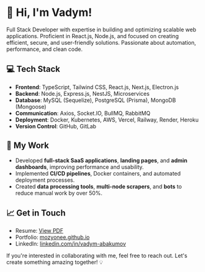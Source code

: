 # 👋 Hi, I'm Vadym!

Full Stack Developer with expertise in building and optimizing scalable web applications. Proficient in React.js, Node.js, and focused on creating efficient, secure, and user-friendly solutions. Passionate about automation, performance, and clean code.

## 💻 Tech Stack
- **Frontend**: TypeScript, Tailwind CSS, React.js, Next.js, Electron.js
- **Backend**: Node.js, Express.js, NestJS, Microservices
- **Database**: MySQL (Sequelize), PostgreSQL (Prisma), MongoDB (Mongoose)
- **Communication**: Axios, Socket.IO, BullMQ, RabbitMQ
- **Deployment**: Docker, Kubernetes, AWS, Vercel, Railway, Render, Heroku
- **Version Control**: GitHub, GitLab

## 🚀 My Work
- Developed **full-stack SaaS applications**, **landing pages**, and **admin dashboards**, improving performance and usability.
- Implemented **CI/CD pipelines**, Docker containers, and automated deployment processes.
- Created **data processing tools**, **multi-node scrapers**, and **bots** to reduce manual work by over 50%.

## 📈 Get in Touch
- Resume: [View PDF](https://github.com/mozyonee/mozyonee/blob/main/resume.pdf)
- Portfolio: [mozyonee.github.io](https://mozyonee.github.io)
- LinkedIn: [linkedin.com/in/vadym-abakumov](https://www.linkedin.com/in/vadym-abakumov/)

If you're interested in collaborating with me, feel free to reach out. Let's create something amazing together! 💡
